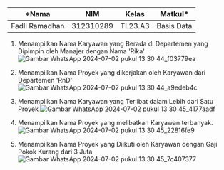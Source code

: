 |*Nama|NIM|Kelas|Matkul*|
|----|---|-----|------|
|Fadli Ramadhan|312310289|TI.23.A3|Basis Data|


1. Menampilkan Nama Karyawan yang Berada di Departemen yang Dipimpin
oleh Manajer dengan Nama 'Rika'
![Gambar WhatsApp 2024-07-02 pukul 13 30 44_f03779ea](https://github.com/FadliiRamadhaan/praktikumuas/assets/174414954/013902b4-8896-4cc4-a3f9-a8433e908206)

2. Menampilkan Nama Proyek yang dikerjakan oleh Karyawan dari
Departemen 'RnD'
![Gambar WhatsApp 2024-07-02 pukul 13 30 44_a9edeb4c](https://github.com/FadliiRamadhaan/praktikumuas/assets/174414954/d762856d-a2a0-4925-a92a-0adce313db94)

3. Menampilkan Nama Karyawan yang Terlibat dalam Lebih dari Satu Proyek
![Gambar WhatsApp 2024-07-02 pukul 13 30 45_4177aadf](https://github.com/FadliiRamadhaan/praktikumuas/assets/174414954/bf4ec09d-f476-4db1-b549-bbd217eb6a58)

4. Menampilkan Nama Proyek yang melibatkan Karyawan terbanyak.
![Gambar WhatsApp 2024-07-02 pukul 13 30 45_22816fe9](https://github.com/FadliiRamadhaan/praktikumuas/assets/174414954/b14eea73-29d9-43e4-be8a-d4a55ed2b7fa)

5. Menampilkan Nama Proyek yang Diikuti oleh Karyawan dengan Gaji Pokok
Kurang dari 3 Juta
![Gambar WhatsApp 2024-07-02 pukul 13 30 45_7c407377](https://github.com/FadliiRamadhaan/praktikumuas/assets/174414954/18be2ca1-4cac-425a-bfe0-84bea112fcff)


